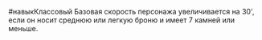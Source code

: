 #навыкКлассовый
Базовая скорость персонажа увеличивается на 30', если он носит среднюю или легкую броню и имеет 7 камней или меньше.
